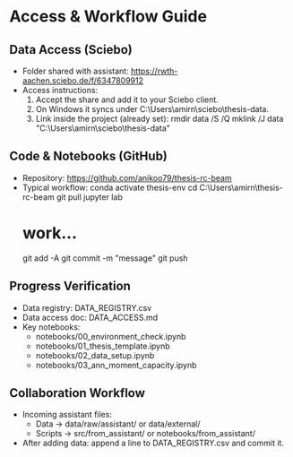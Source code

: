﻿# Access & Workflow Guide

## Data Access (Sciebo)
- Folder shared with assistant: https://rwth-aachen.sciebo.de/f/6347809912
- Access instructions:
  1. Accept the share and add it to your Sciebo client.
  2. On Windows it syncs under C:\Users\amirn\sciebo\thesis-data.
  3. Link inside the project (already set):
     rmdir data /S /Q
     mklink /J data "C:\Users\amirn\sciebo\thesis-data"

## Code & Notebooks (GitHub)
- Repository: https://github.com/anikoo79/thesis-rc-beam
- Typical workflow:
  conda activate thesis-env
  cd C:\Users\amirn\thesis-rc-beam
  git pull
  jupyter lab
  # work...
  git add -A
  git commit -m "message"
  git push

## Progress Verification
- Data registry: DATA_REGISTRY.csv
- Data access doc: DATA_ACCESS.md
- Key notebooks:
  - notebooks/00_environment_check.ipynb
  - notebooks/01_thesis_template.ipynb
  - notebooks/02_data_setup.ipynb
  - notebooks/03_ann_moment_capacity.ipynb

## Collaboration Workflow
- Incoming assistant files:
  - Data -> data/raw/assistant/ or data/external/
  - Scripts -> src/from_assistant/ or notebooks/from_assistant/
- After adding data: append a line to DATA_REGISTRY.csv and commit it.
